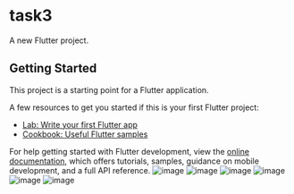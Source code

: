 # task3

A new Flutter project.

## Getting Started

This project is a starting point for a Flutter application.

A few resources to get you started if this is your first Flutter project:

- [Lab: Write your first Flutter app](https://docs.flutter.dev/get-started/codelab)
- [Cookbook: Useful Flutter samples](https://docs.flutter.dev/cookbook)

For help getting started with Flutter development, view the
[online documentation](https://docs.flutter.dev/), which offers tutorials,
samples, guidance on mobile development, and a full API reference.
![image](https://github.com/user-attachments/assets/a8e1d34a-ed46-4366-83ad-f77257dbe08d)
![image](https://github.com/user-attachments/assets/318b04f9-93bc-498e-8525-6b5b80487517)
![image](https://github.com/user-attachments/assets/bb3609ad-4e83-44bd-9fa2-eb238c9748fb)
![image](https://github.com/user-attachments/assets/8b4a279a-fe2c-4fa2-a636-f0b6af732027)
![image](https://github.com/user-attachments/assets/5e4885d8-1b5a-4aa7-ad54-dd4de9f0a7b8)
![image](https://github.com/user-attachments/assets/d0f9c809-8ec9-4784-8415-8b0eb8ae09ef)
